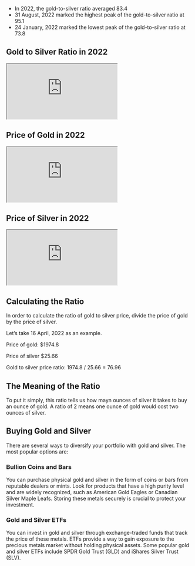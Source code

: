 - In 2022, the gold-to-silver ratio averaged 83.4
- 31 August, 2022 marked the highest peak of the gold-to-silver ratio at 95.1
- 24 January, 2022 marked the lowest peak of the gold-to-silver ratio at 73.8

## Gold to Silver Ratio in 2022

<iframe src="https://sigma-lab.netlify.app/plot/0bbc254d-87b3-49bf-8d17-3c3469ac9293/embed"></iframe>

## Price of Gold in 2022

<iframe src="https://sigma-lab.netlify.app/plot/760496f6-b81a-44b5-b124-b9e56ebdc9c8/embed"></iframe>

## Price of Silver in 2022

<iframe src="https://sigma-lab.netlify.app/plot/29135299-edf8-4c9d-be4c-b16d8b0c6777/embed"></iframe>

## Calculating the Ratio

In order to calculate the ratio of gold to silver price, divide the price of gold by the price of silver. 

Let’s take 16 April, 2022 as an example. 

Price of gold: $1974.8

Price of silver $25.66

Gold to silver price ratio: 1974.8 / 25.66 = 76.96

## The Meaning of the Ratio

To put it simply, this ratio tells us how mayn ounces of silver it takes to buy an ounce of gold. A ratio of 2 means one ounce of gold would cost two ounces of silver.

## Buying Gold and Silver

There are several ways to diversify your portfolio with gold and silver. The most popular options are:

### Bullion Coins and Bars

You can purchase physical gold and silver in the form of coins or bars from reputable dealers or mints. Look for products that have a high purity level and are widely recognized, such as American Gold Eagles or Canadian Silver Maple Leafs. Storing these metals securely is crucial to protect your investment.

### Gold and Silver ETFs

You can invest in gold and silver through exchange-traded funds that track the price of these metals. ETFs provide a way to gain exposure to the precious metals market without holding physical assets. Some popular gold and silver ETFs include SPDR Gold Trust (GLD) and iShares Silver Trust (SLV).